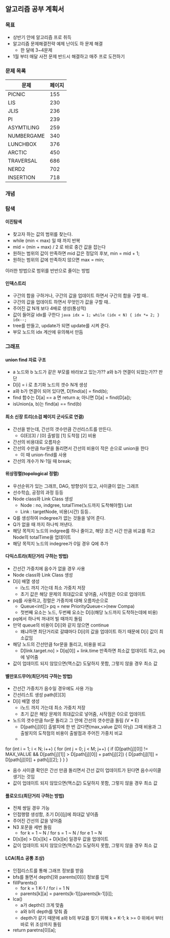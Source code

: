 ## 알고리즘 공부 계획서


### 목표

- 상반기 안에 알고리즘 프로 취득
- 알고리즘 문제해결전략 예제 난이도 하 문제 해결
    + 한 달에 3~4문제
- 1월 부터 매달 사전 문제 반드시 해결하고 매주 프로 도전하기


### 문제 목록

| 문제       | 페이지 |
| ----       | ----  |
| PICNIC     | 155   |
| LIS        | 230   |
| JLIS       | 236   |
| PI         | 239   |
| ASYMTILING | 259   |
| NUMBERGAME | 340   |
| LUNCHBOX   | 376   |
| ARCTIC     | 450   |
| TRAVERSAL  | 686   |
| NERD2      | 702   |
| INSERTION  | 718   |


### 개념

### 탐색

#### 이진탐색

- 찾고자 하는 값의 범위를 찾는다.
- while (min < max) 일 때 까지 반복
- mid = (min + max) / 2 로 바로 중간 값을 잡는다
- 원하는 범위의 값이 만족하면 mid 값은 정답의 후보, min = mid + 1;
- 원하는 범위의 값에 만족하지 않으면 max = min;

이러한 방법으로 범위를 반반으로 줄이는 방법


#### 인덱스트리

- 구간의 합을 구하거나, 구간의 값을 업데이트 하면서 구간의 합을 구할 때..
- 구간의 값을 업데이트 하면서 무엇인가 값을 구할 때..
- 주어진 값 N개 보다 4배로 생성(통상적)
- 값이 들어갈 idx를 구한다 
``java
idx = 1;
while (idx < N) {
	idx *= 2;
}
idx--;
``
- tree를 만들고, update가 되면 update를 시켜 준다.
- 부모 노드의 idx 계산에 유의해서 만듬


### 그래프

#### union find 자료 구조

- a 노드와 b 노드가 같은 부모를 바라보고 있는가?? a와 b가 연결이 되었는가?? 판단
- D[i] = i 로 초기화 노드의 갯수  N개 생성
- a와 b가 연결이 되어 있다면, D[find(a)] = find(b);
- find 함수는 D[a] == a 면 return a; 아니면 D[a] = find(D[a]);
- isUnion(a, b)는 find(a) == find(b)


#### 최소 신장 트리(소검 페이지 군사도로 연결)

- 간선을 받는데, 간선의 갯수만큼 간선리스트를 만든다.
    + G[E][3] / [0] 출발점 [1] 도착점 [2] 비용
- 간선의 비용대로 오름차순
- 간선의 수만큼 for문을 돌리면서 간선의 비용이 작은 순으로 union을 한다
    + 이 때 union-find를 사용
- 간선의 개수가 N-1일 때 break; 


#### 위상정렬(topological 정렬)

- 우선순위가 있는 그래프, DAG, 방향성이 있고, 사이클이 없는 그래프
- 선수학습, 공정의 과정 등등
- Node class와 Link Class 생성
    + Node : no, indgree, totalTime(노드까지 도착해야할) List<Link>
    + Link : targetNode, 비용(시간) 등등..
- Q를 생성하여 indegree가 없는 것들을 넣어 준다.
- Q가 없을 때 까지 하나씩 꺼낸다.
- 해당 목적지 노드의 indgree를 하나 줄이고, 해당 조건 시간 만큼 비교를 하고 Node의 totalTime을 업데이트
- 해당 목적지 노드의 indegree가 0일 경우 Q에 추가


#### 다익스트라(최단거리 구하는 방법)

- 간선간 가중치에 음수가 없을 경우 사용
- Node class와 Link Class 생성
- D[i] 배열 생성
    + i노드 까지 가는데 최소 가중치 저장
    + 초기 값은 해당 문제의 최대값으로 넣어줌, 시작점은 0으로 업데이트
- pq를 사용하고, 정렬은 가중치에 대해 오름차순으로
    + Queue<int[]> pq = new PriorityQueue<>(new Compa)
    + 첫번째 요소는 노드, 두번째 요소는 D[i](해당 노드까지 도착하는데에 비용)
- pq에서 하나씩 꺼내어 빌 때까지 돌림
- 만약 queue의 비용이 D[i]와 같지 않으면 continue
    + 왜냐하면 최단거리로 갈떄마다 D[i]의 값을 업데이트 하기 때문에 D[i] 값이 최소값임
- 해당 노드의 간선만큼 for문을 돌리고, 비용을 비교
    + D[link.target.no] > D[q[0]] + link.time 만족하면 최소값 업데이트 하고, pq에 넣어줌
- 값이 업데이트 되지 않았으면(맥스값) 도달하지 못함, 그렇지 않을 경우 최소 값


#### 벨만포드무어(최단거리 구하는 방법)

- 간선간 가중치가 음수일 경우에도 사용 가능
- 간선리스트 생성 path[E][3]
- D[i] 배열 생성
    + i노드 까지 가는데 최소 가중치 저장
    + 초기 값은 해당 문제의 최대값으로 넣어줌, 시작점은 0으로 업데이트
- 노드의 갯수만큼 for문 돌리고 그 안에 간선의 갯수만큼 돌림 (V * E)
    + D[path[j][0]] 출발지에 한 번 갔다면(max_value 값이 아님) 그때 비용과 그 출발지의 도착점의 비용이 출발점과 주어진 가중치 비교
    + 
for (int i = 1; i < N; i++) {
	for (int j = 0; j < M; j++) {
		if (D[path[j][0]] != MAX_VALUE && D[path[j][1]] > D[path[j][0]] + path[j][2]) {
			D[path[j][1]] = D[path[j][0]] + path[j][2];
		}
	}
}

- 음수 사이클 확인은 간선 만큼 돌리면서 간선 값이 업데이트가 된다면 음수사이클 생기는 것임
- 값이 업데이트 되지 않았으면(맥스값) 도달하지 못함, 그렇지 않을 경우 최소 값



#### 플로오드(최단거리 구하는 방법)

- 전체 쌍일 경우 가능
- 인접행렬 생성함, 초기 D[i][j]에 최대값 넣어줌
- 주어진 간선의 값을 넣어줌
- N3 포문을 세번 돌림
    + for k = 1 ~ N / for s = 1 ~ N / for e 1 ~ N
- D[s][e] > D[s][k] + D[k][e] 일경우 값을 업데이트
- 값이 업데이트 되지 않았으면(맥스값) 도달하지 못함, 그렇지 않을 경우 최소 값

#### LCA(최소 공통 조상)

- 인접리스트를 통해 그래프 정보를 받음
- bfs를 돌면서 depth[]와 parents[0][i] 정보를 입력
- fillParents() 
    + for k = 1 K-1 / for i = 1 N
    + parents[k][a] = parents[k-1][parents[k-1][i]];
- lca()
    + a가 depth더 크게 맞춤
    + a와 b의 depth를 맞춰 줌
    + depth가 같기 때문에 a와 b의 부모를 찾기 위해 k = K-1; k >= 0 위에서 부터 바로 위 조상까지 돌림
- return paretns[0][a];
